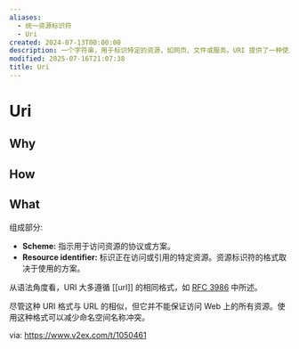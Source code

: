 ```yaml
---
aliases:
  - 统一资源标识符
  - Uri
created: 2024-07-13T00:00:00
description: 一个字符串，用于标识特定的资源，如网页、文件或服务。URI 提供了一种使用标准化格式唯一标识和定位资源的方法。 [[url]] 是 URI 的一个适当的子集。
modified: 2025-07-16T21:07:38
title: Uri
---
```


# Uri

## Why

## How

## What

组成部分:

- **Scheme:** 指示用于访问资源的协议或方案。
- **Resource identifier:** 标识正在访问或引用的特定资源。资源标识符的格式取决于使用的方案。

从语法角度看，URI 大多遵循 [[url]] 的相同格式，如 [RFC 3986](https://datatracker.ietf.org/doc/html/rfc3986) 中所述。

尽管这种 URI 格式与 URL 的相似，但它并不能保证访问 Web 上的所有资源。使用这种格式可以减少命名空间名称冲突。

via: https://www.v2ex.com/t/1050461
